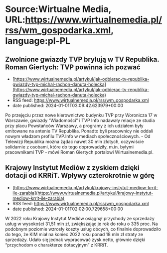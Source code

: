 # Source:Wirtualne Media, URL:https://www.wirtualnemedia.pl/rss/wm_gospodarka.xml, language:pl-PL

## Zwolnione gwiazdy TVP brylują w TV Republika. Roman Giertych: TVP powinna ich pozwać
 - [https://www.wirtualnemedia.pl/artykul/jak-odbierac-tv-republika-gwiazdy-tvp-michal-rachon-danuta-holecka](https://www.wirtualnemedia.pl/artykul/jak-odbierac-tv-republika-gwiazdy-tvp-michal-rachon-danuta-holecka)
 - RSS feed: https://www.wirtualnemedia.pl/rss/wm_gospodarka.xml
 - date published: 2024-01-01T03:09:42.623979+00:00

Po przejęciu przez nowe kierownictwo budynku TVP przy Woronicza 17 w Warszawie, gwiazdy “Wiadomości” i TVP Info nadawały relacje ze studia przy placu Powstańców Warszawy, a programy z ich udziałem były emitowane na antenie TV Republika. Ponadto byli pracownicy nie oddali nowym władzom profilu TVP.Info w mediach społecznościowych. - Od Telewizji Republika można żądać nawet 30 mln złotych, oczywiście solidarnie z osobami, które do tego doprowadziły, m.in. byłymi pracownikami TVP - mówi Roman Giertych portalowi Wirtualnemedia.pl.

## Krajowy Instytut Mediów z zyskiem dzięki dotacji od KRRiT. Wpływy czterokrotnie w górę
 - [https://www.wirtualnemedia.pl/artykul/krajowy-instytut-mediow-krrit-ile-zarabia](https://www.wirtualnemedia.pl/artykul/krajowy-instytut-mediow-krrit-ile-zarabia)
 - RSS feed: https://www.wirtualnemedia.pl/rss/wm_gospodarka.xml
 - date published: 2024-01-01T02:02:00.729658+00:00

W 2022 roku Krajowy Instytut Mediów osiągnął przychody ze sprzedaży usług w wysokości 31,51 mln zł, zwiększając je rok do roku o 335 proc. Na podobnym poziomie wzrosły koszty usług obcych, co finalnie doprowadziło do tego, że KIM miał na koniec 2022 roku ponad 18 mln zł straty ze sprzedaży. Udało się jednak wypracować zysk netto, głównie dzięki “przychodom o charakterze dotacyjnym” z KRRiT.

